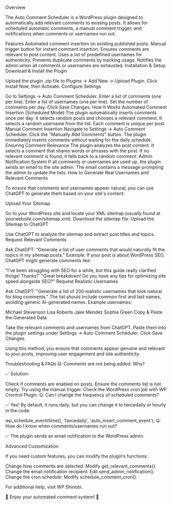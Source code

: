 Overview

The Auto Comment Scheduler is a WordPress plugin designed to automatically add relevant comments to existing posts. It allows for scheduled automatic comments, a manual comment trigger, and notifications when comments or usernames run out.

Features
Automated comment insertion on existing published posts.
Manual trigger button for instant comment insertion.
Ensures comments are relevant to post content.
Uses a list of predefined usernames for authenticity.
Prevents duplicate comments by tracking usage.
Notifies the admin when all comments or usernames are exhausted.
Installation & Setup
Download & Install the Plugin

Upload the plugin .zip file to Plugins → Add New → Upload Plugin.
Click Install Now, then Activate.
Configure Settings

Go to Settings → Auto Comment Scheduler.
Enter a list of comments (one per line).
Enter a list of usernames (one per line).
Set the number of comments per day.
Click Save Changes.
How It Works
Automated Comment Insertion (Scheduled Mode)
The plugin automatically inserts comments once per day.
It selects random posts and chooses a relevant comment.
It selects a random username from the list.
Each comment is unique per post.
Manual Comment Insertion
Navigate to Settings → Auto Comment Scheduler.
Click the "Manually Add Comments" button.
The plugin immediately inserts comments without waiting for the daily schedule.
Ensuring Comment Relevance
The plugin analyzes the post content.
It selects a comment that shares words or phrases with the post.
If no relevant comment is found, it falls back to a random comment.
Admin Notification System
If all comments or usernames are used up, the plugin sends an email to the site admin.
The email contains a message prompting the admin to update the lists.
How to Generate Real Usernames and Relevant Comments

To ensure that comments and usernames appear natural, you can use ChatGPT to generate them based on your site's content:

Upload Your Sitemap

Go to your WordPress site and locate your XML sitemap (usually found at yourwebsite.com/sitemap.xml).
Download the sitemap file.
Upload the Sitemap to ChatGPT

Use ChatGPT to analyze the sitemap and extract post titles and topics.
Request Relevant Comments

Ask ChatGPT: "Generate a list of user comments that would naturally fit the topics in my sitemap posts."
Example: If your post is about WordPress SEO, ChatGPT might generate comments like:

"I've been struggling with SEO for a while, but this guide really clarified things! Thanks!"
"Great breakdown! Do you have any tips for optimizing site speed alongside SEO?"
Request Realistic Usernames

Ask ChatGPT: "Generate a list of 200 realistic usernames that look natural for blog comments."
The list should include common first and last names, avoiding generic AI-generated names.
Example usernames:

Michael Stevenson
Lisa Roberts
Jake Mendez
Sophia Green
Copy & Paste the Generated Data

Take the relevant comments and usernames from ChatGPT.
Paste them into the plugin settings under Settings → Auto Comment Scheduler.
Click Save Changes.

Using this method, you ensure that comments appear genuine and relevant to your posts, improving user engagement and site authenticity.

Troubleshooting & FAQs
Q: Comments are not being added. Why?

✅ Solution:

Check if comments are enabled on posts.
Ensure the comments list is not empty.
Try using the manual trigger.
Check the WordPress cron job with WP Crontrol Plugin.
Q: Can I change the frequency of scheduled comments?

✅ Yes! By default, it runs daily, but you can change it to twicedaily or hourly in the code:

wp_schedule_event(time(), 'twicedaily', 'auto_insert_comment_event');
Q: How do I know when comments/usernames run out?

✅ The plugin sends an email notification to the WordPress admin.

Advanced Customization

If you need custom features, you can modify the plugin’s functions:

Change how comments are selected: Modify get_relevant_comments().
Change the email notification recipient: Edit send_admin_notification().
Change the cron schedule: Modify schedule_comment_cron().

For additional help, visit WP Shinobi.

🚀 Enjoy your automated comment system! 🥷
